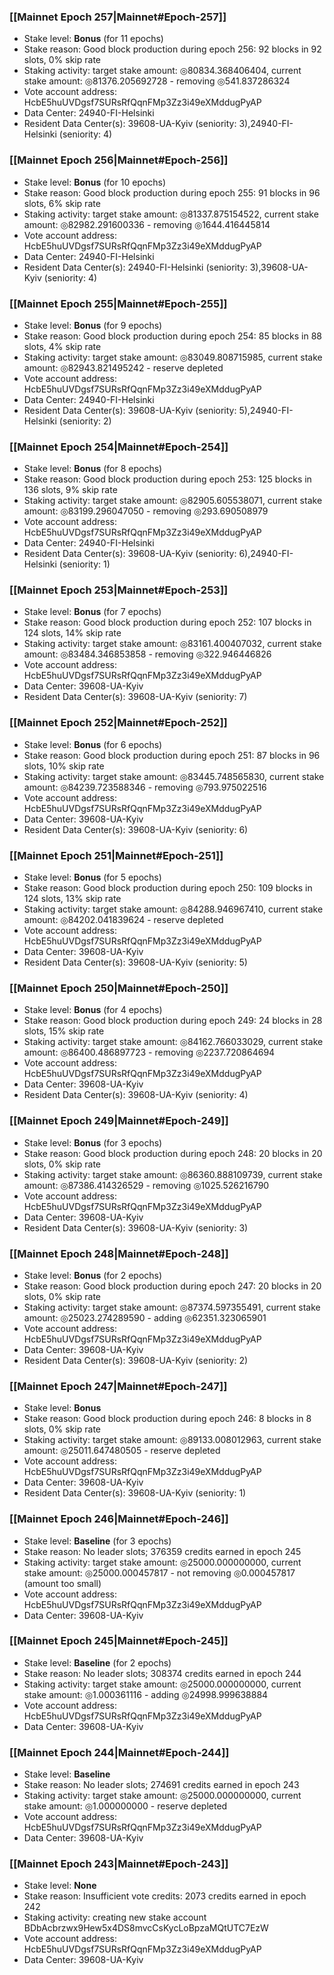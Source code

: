 ### [[Mainnet Epoch 257|Mainnet#Epoch-257]]
* Stake level: **Bonus** (for 11 epochs)
* Stake reason: Good block production during epoch 256: 92 blocks in 92 slots, 0% skip rate
* Staking activity: target stake amount: ◎80834.368406404, current stake amount: ◎81376.205692728 - removing ◎541.837286324
* Vote account address: HcbE5huUVDgsf7SURsRfQqnFMp3Zz3i49eXMddugPyAP
* Data Center: 24940-FI-Helsinki
* Resident Data Center(s): 39608-UA-Kyiv (seniority: 3),24940-FI-Helsinki (seniority: 4)
### [[Mainnet Epoch 256|Mainnet#Epoch-256]]
* Stake level: **Bonus** (for 10 epochs)
* Stake reason: Good block production during epoch 255: 91 blocks in 96 slots, 6% skip rate
* Staking activity: target stake amount: ◎81337.875154522, current stake amount: ◎82982.291600336 - removing ◎1644.416445814
* Vote account address: HcbE5huUVDgsf7SURsRfQqnFMp3Zz3i49eXMddugPyAP
* Data Center: 24940-FI-Helsinki
* Resident Data Center(s): 24940-FI-Helsinki (seniority: 3),39608-UA-Kyiv (seniority: 4)
### [[Mainnet Epoch 255|Mainnet#Epoch-255]]
* Stake level: **Bonus** (for 9 epochs)
* Stake reason: Good block production during epoch 254: 85 blocks in 88 slots, 4% skip rate
* Staking activity: target stake amount: ◎83049.808715985, current stake amount: ◎82943.821495242 - reserve depleted
* Vote account address: HcbE5huUVDgsf7SURsRfQqnFMp3Zz3i49eXMddugPyAP
* Data Center: 24940-FI-Helsinki
* Resident Data Center(s): 39608-UA-Kyiv (seniority: 5),24940-FI-Helsinki (seniority: 2)
### [[Mainnet Epoch 254|Mainnet#Epoch-254]]
* Stake level: **Bonus** (for 8 epochs)
* Stake reason: Good block production during epoch 253: 125 blocks in 136 slots, 9% skip rate
* Staking activity: target stake amount: ◎82905.605538071, current stake amount: ◎83199.296047050 - removing ◎293.690508979
* Vote account address: HcbE5huUVDgsf7SURsRfQqnFMp3Zz3i49eXMddugPyAP
* Data Center: 24940-FI-Helsinki
* Resident Data Center(s): 39608-UA-Kyiv (seniority: 6),24940-FI-Helsinki (seniority: 1)
### [[Mainnet Epoch 253|Mainnet#Epoch-253]]
* Stake level: **Bonus** (for 7 epochs)
* Stake reason: Good block production during epoch 252: 107 blocks in 124 slots, 14% skip rate
* Staking activity: target stake amount: ◎83161.400407032, current stake amount: ◎83484.346853858 - removing ◎322.946446826
* Vote account address: HcbE5huUVDgsf7SURsRfQqnFMp3Zz3i49eXMddugPyAP
* Data Center: 39608-UA-Kyiv
* Resident Data Center(s): 39608-UA-Kyiv (seniority: 7)
### [[Mainnet Epoch 252|Mainnet#Epoch-252]]
* Stake level: **Bonus** (for 6 epochs)
* Stake reason: Good block production during epoch 251: 87 blocks in 96 slots, 10% skip rate
* Staking activity: target stake amount: ◎83445.748565830, current stake amount: ◎84239.723588346 - removing ◎793.975022516
* Vote account address: HcbE5huUVDgsf7SURsRfQqnFMp3Zz3i49eXMddugPyAP
* Data Center: 39608-UA-Kyiv
* Resident Data Center(s): 39608-UA-Kyiv (seniority: 6)
### [[Mainnet Epoch 251|Mainnet#Epoch-251]]
* Stake level: **Bonus** (for 5 epochs)
* Stake reason: Good block production during epoch 250: 109 blocks in 124 slots, 13% skip rate
* Staking activity: target stake amount: ◎84288.946967410, current stake amount: ◎84202.041839624 - reserve depleted
* Vote account address: HcbE5huUVDgsf7SURsRfQqnFMp3Zz3i49eXMddugPyAP
* Data Center: 39608-UA-Kyiv
* Resident Data Center(s): 39608-UA-Kyiv (seniority: 5)
### [[Mainnet Epoch 250|Mainnet#Epoch-250]]
* Stake level: **Bonus** (for 4 epochs)
* Stake reason: Good block production during epoch 249: 24 blocks in 28 slots, 15% skip rate
* Staking activity: target stake amount: ◎84162.766033029, current stake amount: ◎86400.486897723 - removing ◎2237.720864694
* Vote account address: HcbE5huUVDgsf7SURsRfQqnFMp3Zz3i49eXMddugPyAP
* Data Center: 39608-UA-Kyiv
* Resident Data Center(s): 39608-UA-Kyiv (seniority: 4)
### [[Mainnet Epoch 249|Mainnet#Epoch-249]]
* Stake level: **Bonus** (for 3 epochs)
* Stake reason: Good block production during epoch 248: 20 blocks in 20 slots, 0% skip rate
* Staking activity: target stake amount: ◎86360.888109739, current stake amount: ◎87386.414326529 - removing ◎1025.526216790
* Vote account address: HcbE5huUVDgsf7SURsRfQqnFMp3Zz3i49eXMddugPyAP
* Data Center: 39608-UA-Kyiv
* Resident Data Center(s): 39608-UA-Kyiv (seniority: 3)
### [[Mainnet Epoch 248|Mainnet#Epoch-248]]
* Stake level: **Bonus** (for 2 epochs)
* Stake reason: Good block production during epoch 247: 20 blocks in 20 slots, 0% skip rate
* Staking activity: target stake amount: ◎87374.597355491, current stake amount: ◎25023.274289590 - adding ◎62351.323065901
* Vote account address: HcbE5huUVDgsf7SURsRfQqnFMp3Zz3i49eXMddugPyAP
* Data Center: 39608-UA-Kyiv
* Resident Data Center(s): 39608-UA-Kyiv (seniority: 2)
### [[Mainnet Epoch 247|Mainnet#Epoch-247]]
* Stake level: **Bonus**
* Stake reason: Good block production during epoch 246: 8 blocks in 8 slots, 0% skip rate
* Staking activity: target stake amount: ◎89133.008012963, current stake amount: ◎25011.647480505 - reserve depleted
* Vote account address: HcbE5huUVDgsf7SURsRfQqnFMp3Zz3i49eXMddugPyAP
* Data Center: 39608-UA-Kyiv
* Resident Data Center(s): 39608-UA-Kyiv (seniority: 1)
### [[Mainnet Epoch 246|Mainnet#Epoch-246]]
* Stake level: **Baseline** (for 3 epochs)
* Stake reason: No leader slots; 376359 credits earned in epoch 245
* Staking activity: target stake amount: ◎25000.000000000, current stake amount: ◎25000.000457817 - not removing ◎0.000457817 (amount too small)
* Vote account address: HcbE5huUVDgsf7SURsRfQqnFMp3Zz3i49eXMddugPyAP
* Data Center: 39608-UA-Kyiv
### [[Mainnet Epoch 245|Mainnet#Epoch-245]]
* Stake level: **Baseline** (for 2 epochs)
* Stake reason: No leader slots; 308374 credits earned in epoch 244
* Staking activity: target stake amount: ◎25000.000000000, current stake amount: ◎1.000361116 - adding ◎24998.999638884
* Vote account address: HcbE5huUVDgsf7SURsRfQqnFMp3Zz3i49eXMddugPyAP
* Data Center: 39608-UA-Kyiv
### [[Mainnet Epoch 244|Mainnet#Epoch-244]]
* Stake level: **Baseline**
* Stake reason: No leader slots; 274691 credits earned in epoch 243
* Staking activity: target stake amount: ◎25000.000000000, current stake amount: ◎1.000000000 - reserve depleted
* Vote account address: HcbE5huUVDgsf7SURsRfQqnFMp3Zz3i49eXMddugPyAP
* Data Center: 39608-UA-Kyiv
### [[Mainnet Epoch 243|Mainnet#Epoch-243]]
* Stake level: **None**
* Stake reason: Insufficient vote credits: 2073 credits earned in epoch 242
* Staking activity: creating new stake account BDbAcbrzwx9Hew5x4DS8mvcCsKycLoBpzaMQtUTC7EzW
* Vote account address: HcbE5huUVDgsf7SURsRfQqnFMp3Zz3i49eXMddugPyAP
* Data Center: 39608-UA-Kyiv